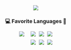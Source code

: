 <div align="center">
  <img src="https://capsule-render.vercel.app/api?type=waving&fontColor=FFFFFF&color=0:e53935,100:e35d5b&height=300&section=header&text=HJ%27s%20Github&fontSize=90"/>
</div>
<h3 align="center">💻 Favorite Languages 🚀</h3>
<div align="center" style="display: flex; justify-content: center; gap: 20px;">
  <img src="https://github-readme-stats.vercel.app/api/top-langs/?username=salmon99&layout=compact&size_weight=0&count_weight=1" />
  <div style="display: flex; flex-direction: column; gap: 10px;">
    <div style="display: flex; gap: 10px;">
      <img src="https://img.shields.io/badge/Java-20232a.svg?style=for-the-badge" />
      <img src="https://img.shields.io/badge/JavaScript-20232a.svg?style=for-the-badge&logo=javascript&logoColor=F7DF1E" />
      <img src="https://img.shields.io/badge/python-20232a.svg?style=for-the-badge&logo=python&logoColor=3776AB" />
    </div>
    <div style="display: flex; gap: 10px;">
      <img src="https://img.shields.io/badge/c++-20232a.svg?style=for-the-badge&logo=cplusplus&logoColor=00599C" />
      <img src="https://img.shields.io/badge/SQL-20232a.svg?style=for-the-badge" />
      <img src="https://img.shields.io/badge/Dart-20232a.svg?style=for-the-badge&logo=dart&logoColor=0175C2" />
    </div>
  </div>
</div>

